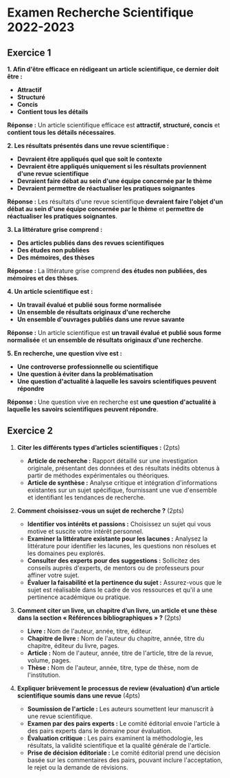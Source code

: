 # Examen Recherche Scientifique 2022-2023

## Exercice 1 

**1. Afin d'être efficace en rédigeant un article scientifique, ce dernier doit être :**

* **Attractif**
* **Structuré**
* **Concis**
* **Contient tous les détails**
  
**Réponse :** Un article scientifique efficace est **attractif, structuré, concis** et **contient tous les détails nécessaires**.

**2. Les résultats présentés dans une revue scientifique :**

* **Devraient être appliqués quel que soit le contexte**
* **Devraient être appliqués uniquement si les résultats proviennent d'une revue scientifique**
* **Devraient faire débat au sein d'une équipe concernée par le thème**
* **Devraient permettre de réactualiser les pratiques soignantes**

**Réponse :** Les résultats d'une revue scientifique **devraient faire l'objet d'un débat au sein d'une équipe concernée par le thème** et **permettre de réactualiser les pratiques soignantes**.

**3. La littérature grise comprend :**

* **Des articles publiés dans des revues scientifiques**
* **Des études non publiées**
* **Des mémoires, des thèses**

**Réponse :** La littérature grise comprend **des études non publiées, des mémoires et des thèses**.

**4. Un article scientifique est :**

* **Un travail évalué et publié sous forme normalisée**
* **Un ensemble de résultats originaux d'une recherche**
* **Un ensemble d'ouvrages publiés dans une revue savante**

**Réponse :** Un article scientifique est **un travail évalué et publié sous forme normalisée** et **un ensemble de résultats originaux d'une recherche**.

**5. En recherche, une question vive est :**

* **Une controverse professionnelle ou scientifique**
* **Une question à éviter dans la problématisation**
* **Une question d'actualité à laquelle les savoirs scientifiques peuvent répondre**

**Réponse :** Une question vive en recherche est **une question d'actualité à laquelle les savoirs scientifiques peuvent répondre**.



## Exercice 2



1. **Citer les différents types d’articles scientifiques :** (2pts)
   - **Article de recherche :** Rapport détaillé sur une investigation originale, présentant des données et des résultats inédits obtenus à partir de méthodes expérimentales ou théoriques.
   - **Article de synthèse :** Analyse critique et intégration d'informations existantes sur un sujet spécifique, fournissant une vue d'ensemble et identifiant les tendances de recherche.

2. **Comment choisissez-vous un sujet de recherche ?** (2pts)
   - **Identifier vos intérêts et passions :** Choisissez un sujet qui vous motive et suscite votre intérêt personnel.
   - **Examiner la littérature existante pour les lacunes :** Analysez la littérature pour identifier les lacunes, les questions non résolues et les domaines peu explorés.
   - **Consulter des experts pour des suggestions :** Sollicitez des conseils auprès d'experts, de mentors ou de professeurs pour affiner votre sujet.
   - **Évaluer la faisabilité et la pertinence du sujet :** Assurez-vous que le sujet est réalisable dans le cadre de vos ressources et qu'il a une pertinence académique ou pratique.

3. **Comment citer un livre, un chapitre d’un livre, un article et une thèse dans la section « Références bibliographiques » ?** (2pts)
   - **Livre :** Nom de l'auteur, année, titre, éditeur.
   - **Chapitre de livre :** Nom de l'auteur du chapitre, année, titre du chapitre, éditeur du livre, pages.
   - **Article :** Nom de l'auteur, année, titre de l'article, titre de la revue, volume, pages.
   - **Thèse :** Nom de l'auteur, année, titre, type de thèse, nom de l'institution.

4. **Expliquer brièvement le processus de review (évaluation) d’un article scientifique soumis dans une revue** (4pts)
   - **Soumission de l'article :** Les auteurs soumettent leur manuscrit à une revue scientifique.
   - **Examen par des pairs experts :** Le comité éditorial envoie l'article à des pairs experts dans le domaine pour évaluation.
   - **Évaluation critique :** Les pairs examinent la méthodologie, les résultats, la validité scientifique et la qualité générale de l'article.
   - **Prise de décision éditoriale :** Le comité éditorial prend une décision basée sur les commentaires des pairs, pouvant inclure l'acceptation, le rejet ou la demande de révisions.